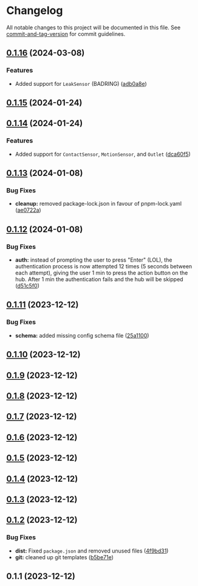 # Changelog

All notable changes to this project will be documented in this file. See [commit-and-tag-version](https://github.com/absolute-version/commit-and-tag-version) for commit guidelines.

## [0.1.16](https://github.com/uboness/homebridge-dirigera/compare/v0.1.15...v0.1.16) (2024-03-08)


### Features

* Added support for `LeakSensor` (BADRING) ([adb0a8e](https://github.com/uboness/homebridge-dirigera/commit/adb0a8e8e733277221b61b8e8a648ecc41d8cdee))

## [0.1.15](https://github.com/uboness/homebridge-dirigera/compare/v0.1.14...v0.1.15) (2024-01-24)

## [0.1.14](https://github.com/uboness/homebridge-dirigera/compare/v0.1.13...v0.1.14) (2024-01-24)


### Features

* Added support for `ContactSensor`, `MotionSensor`, and `Outlet` ([dca60f5](https://github.com/uboness/homebridge-dirigera/commit/dca60f56d8260840d9fa6b6f33446bb05999d893))

## [0.1.13](https://github.com/uboness/homebridge-dirigera/compare/v0.1.12...v0.1.13) (2024-01-08)


### Bug Fixes

* **cleanup:** removed package-lock.json in favour of pnpm-lock.yaml ([ae0722a](https://github.com/uboness/homebridge-dirigera/commit/ae0722a95de5d0e6ee8e069d5779dc0415a0597b))

## [0.1.12](https://github.com/uboness/homebridge-dirigera/compare/v0.1.11...v0.1.12) (2024-01-08)


### Bug Fixes

* **auth:** instead of prompting the user to press "Enter" (LOL), the authentication process is now attempted 12 times (5 seconds between each attempt), giving the user 1 min to press the action button on the hub. After 1 min the authentication fails and the hub will be skipped ([d51c5f0](https://github.com/uboness/homebridge-dirigera/commit/d51c5f001672135f705a8865190097449e4f2939))

## [0.1.11](https://github.com/uboness/homebridge-dirigera/compare/v0.1.10...v0.1.11) (2023-12-12)


### Bug Fixes

* **schema:** added missing config schema file ([25a1100](https://github.com/uboness/homebridge-dirigera/commit/25a1100eae5b9a42ae35ecea0c709f5b7dcde879))

## [0.1.10](https://github.com/uboness/homebridge-dirigera/compare/v0.1.9...v0.1.10) (2023-12-12)

## [0.1.9](https://github.com/uboness/homebridge-dirigera/compare/v0.1.8...v0.1.9) (2023-12-12)

## [0.1.8](https://github.com/uboness/homebridge-dirigera/compare/v0.1.7...v0.1.8) (2023-12-12)

## [0.1.7](https://github.com/uboness/homebridge-dirigera/compare/v0.1.6...v0.1.7) (2023-12-12)

## [0.1.6](https://github.com/uboness/homebridge-dirigera/compare/v0.1.5...v0.1.6) (2023-12-12)

## [0.1.5](https://github.com/uboness/homebridge-dirigera/compare/v0.1.4...v0.1.5) (2023-12-12)

## [0.1.4](https://github.com/uboness/homebridge-dirigera/compare/v0.1.3...v0.1.4) (2023-12-12)

## [0.1.3](https://github.com/uboness/homebridge-dirigera/compare/v0.1.2...v0.1.3) (2023-12-12)

## [0.1.2](https://github.com/uboness/homebridge-dirigera/compare/v0.1.1...v0.1.2) (2023-12-12)


### Bug Fixes

* **dist:** Fixed `package.json` and removed unused files ([4f9bd31](https://github.com/uboness/homebridge-dirigera/commit/4f9bd31811d5cdf1e8a89e9ecdcefb41db1207e9))
* **git:** cleaned up git templates ([b5be71e](https://github.com/uboness/homebridge-dirigera/commit/b5be71e7e3ba1a78511a00ca7b6ef7a0cee83ab1))

## 0.1.1 (2023-12-12)
